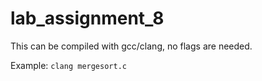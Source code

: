 # lab_assignment_8

This can be compiled with gcc/clang, no flags are needed.

Example: ```clang mergesort.c```